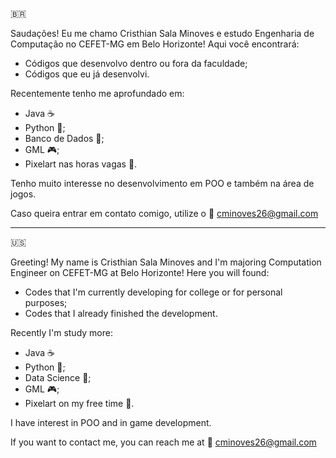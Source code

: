 :brazil:

Saudações! Eu me chamo Cristhian Sala Minoves e estudo Engenharia de Computação no CEFET-MG em Belo Horizonte! Aqui você encontrará:
- Códigos que desenvolvo dentro ou fora da faculdade;
- Códigos que eu já desenvolvi.

Recentemente tenho me aprofundado em:
- Java :coffee:
- Python :snake:;
- Banco de Dados 	:game_die:;
- GML :video_game:;
- Pixelart nas horas vagas :art:.

Tenho muito interesse no desenvolvimento em POO e também na área de jogos.

Caso queira entrar em contato comigo, utilize o :email: cminoves26@gmail.com

---------------------------------------------------------------------------------------------------------------------------------------------------------------------------------
:us:

Greeting! My name is Cristhian Sala Minoves and I'm majoring Computation Engineer on CEFET-MG at Belo Horizonte! Here you will found:
- Codes that I'm currently developing for college or for personal purposes;
- Codes that I already finished the development.

Recently I'm study more:
- Java :coffee:
- Python :snake:;
- Data Science 	:game_die:;
- GML :video_game:;
- Pixelart on my free time :art:.

I have interest in POO and in game development.

If you want to contact me, you can reach me at :email: cminoves26@gmail.com

